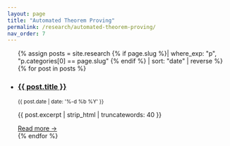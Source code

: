 ```yaml
---
layout: page
title: "Automated Theorem Proving"
permalink: /research/automated-theorem-proving/
nav_order: 7
---
```

<!-- Auto-list every article whose first category matches this slug -->
<ul class="post-list">
{% assign posts = site.research
     {% if page.slug %}| where_exp: "p", "p.categories[0] == page.slug" {% endif %}
     | sort: "date" | reverse %}
{% for post in posts %}
  <li>
    <h3><a href="{{ post.url | relative_url }}">{{ post.title }}</a></h3>
    <small>{{ post.date | date: '%-d %b %Y' }}</small>
    <p>{{ post.excerpt | strip_html | truncatewords: 40 }}</p>
    <a href="{{ post.url | relative_url }}">Read more →</a>
  </li>
{% endfor %}
</ul>
